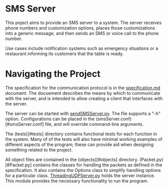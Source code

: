 SMS Server
=============

This poject aims to provide an SMS server to a system. The server receives phone numbers and customization options, places those customizations into a generic message, and then sends an SMS or voice call to the phone number.

Use cases include notification systems such as emergency situations or a restaurant informing its customers that the table is ready.

# Navigating the Project

The specification for the communication protocol is in the [specification.md](docs/specification.md) document. The docuement describes the means by which to communicate with the server, and is intended to allow creating a client that interfaces with the server.

The server can be started with [sendSMSServer.py](sendSMSServer.py). The file supports a "-h" option. Configurations can be placed in the (smsServer.conf)[#smsServer.conf] file, and will override command-line arguments. 

The (tests)[#tests] directory contains functional tests for each function in the system. Many of of the tests will also have minimal working examples of different aspects of the program; these can provide aid when designing something related to the project.

All object files are contained in the (objects)[#objects] directory. (Packet.py)[#Packet.py] contains the classes for handling the packets as defined in the specification. It also contains the Options class to simplify handling options for a particular class. [ThreadingUDPServer.py](ThreadingUDPServer.py) holds the server instance. This module provides the necessary functionality to run the program.
